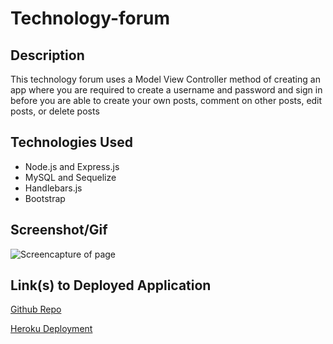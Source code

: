 # Technology-forum

## Description

This technology forum uses a Model View Controller method of creating an app where you are required to create a username and password and sign in before you are able to create your own posts, comment on other posts, edit posts, or delete posts

## Technologies Used

- Node.js and Express.js
- MySQL and Sequelize
- Handlebars.js
- Bootstrap

## Screenshot/Gif

![Screencapture of page](./Assets/gif/tech-forum-gif.gif "Page GIF")

## Link(s) to Deployed Application

<a href = "https://github.com/jgood13/technology-forum"
target="_blank">Github Repo</a>

<a href = "https://technology-forum.herokuapp.com/" target="_blank">Heroku Deployment</a>

